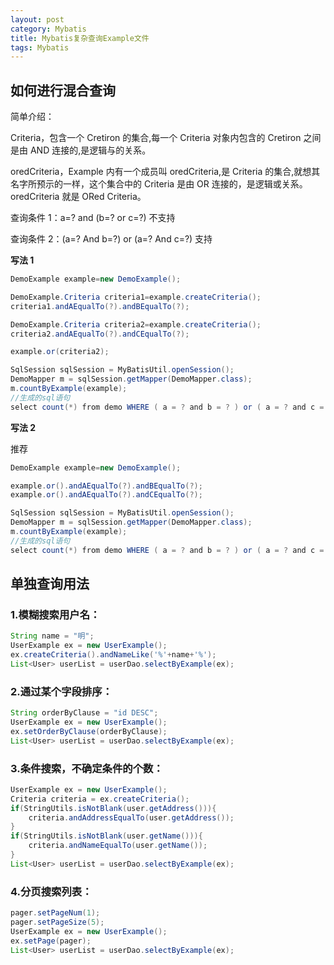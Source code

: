 ```yaml
---
layout: post
category: Mybatis
title: Mybatis复杂查询Example文件
tags: Mybatis
---
```


## 如何进行混合查询

简单介绍：

Criteria，包含一个 Cretiron 的集合,每一个 Criteria 对象内包含的 Cretiron 之间是由 AND 连接的,是逻辑与的关系。

oredCriteria，Example 内有一个成员叫 oredCriteria,是 Criteria 的集合,就想其名字所预示的一样，这个集合中的 Criteria 是由 OR 连接的，是逻辑或关系。oredCriteria 就是 ORed Criteria。

查询条件 1：a=? and (b=? or c=?) 不支持

查询条件 2：(a=? And b=?) or (a=? And c=?) 支持

**写法 1**

```java
DemoExample example=new DemoExample();

DemoExample.Criteria criteria1=example.createCriteria();
criteria1.andAEqualTo(?).andBEqualTo(?);

DemoExample.Criteria criteria2=example.createCriteria();
criteria2.andAEqualTo(?).andCEqualTo(?);

example.or(criteria2);

SqlSession sqlSession = MyBatisUtil.openSession();
DemoMapper m = sqlSession.getMapper(DemoMapper.class);
m.countByExample(example);
//生成的sql语句
select count(*) from demo WHERE ( a = ? and b = ? ) or ( a = ? and c = ? )
```

**写法 2**

推荐

```java
DemoExample example=new DemoExample();

example.or().andAEqualTo(?).andBEqualTo(?);
example.or().andAEqualTo(?).andCEqualTo(?);

SqlSession sqlSession = MyBatisUtil.openSession();
DemoMapper m = sqlSession.getMapper(DemoMapper.class);
m.countByExample(example);
//生成的sql语句
select count(*) from demo WHERE ( a = ? and b = ? ) or ( a = ? and c = ? )
```

## 单独查询用法

### 1.模糊搜索用户名：

```java
String name = "明";
UserExample ex = new UserExample();
ex.createCriteria().andNameLike('%'+name+'%');
List<User> userList = userDao.selectByExample(ex);
```

### 2.通过某个字段排序：

```java
String orderByClause = "id DESC";
UserExample ex = new UserExample();
ex.setOrderByClause(orderByClause);
List<User> userList = userDao.selectByExample(ex);
```

### 3.条件搜索，不确定条件的个数：

```java
UserExample ex = new UserExample();
Criteria criteria = ex.createCriteria();
if(StringUtils.isNotBlank(user.getAddress())){
	criteria.andAddressEqualTo(user.getAddress());
}
if(StringUtils.isNotBlank(user.getName())){
	criteria.andNameEqualTo(user.getName());
}
List<User> userList = userDao.selectByExample(ex);
```

### 4.分页搜索列表：

```java
pager.setPageNum(1);
pager.setPageSize(5);
UserExample ex = new UserExample();
ex.setPage(pager);
List<User> userList = userDao.selectByExample(ex);
```
